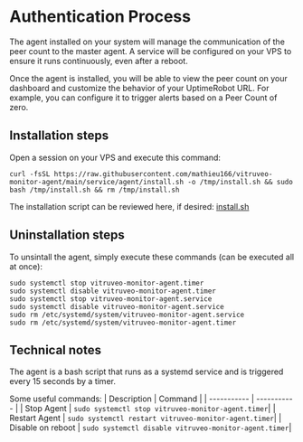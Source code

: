 # Authentication Process
The agent installed on your system will manage the communication of the peer count to the master agent. A service will be configured on your VPS to ensure it runs continuously, even after a reboot.

Once the agent is installed, you will be able to view the peer count on your dashboard and customize the behavior of your UptimeRobot URL. For example, you can configure it to trigger alerts based on a Peer Count of zero.

## Installation steps
Open a session on your VPS and execute this command:
```shell
curl -fsSL https://raw.githubusercontent.com/mathieu166/vitruveo-monitor-agent/main/service/agent/install.sh -o /tmp/install.sh && sudo bash /tmp/install.sh && rm /tmp/install.sh
```
The installation script can be reviewed here, if desired: 
[install.sh](https://raw.githubusercontent.com/mathieu166/vitruveo-monitor-agent/main/service/agent/install.sh)

## Uninstallation steps
To unsintall the agent, simply execute these commands (can be executed all at once):
```shell
sudo systemctl stop vitruveo-monitor-agent.timer
sudo systemctl disable vitruveo-monitor-agent.timer
sudo systemctl stop vitruveo-monitor-agent.service
sudo systemctl disable vitruveo-monitor-agent.service
sudo rm /etc/systemd/system/vitruveo-monitor-agent.service
sudo rm /etc/systemd/system/vitruveo-monitor-agent.timer
```
## Technical notes
The agent is a bash script that runs as a systemd service and is triggered every 15 seconds by a timer.

Some useful commands:
| Description | Command |
| ----------- | ----------- |
| Stop Agent | ```sudo systemctl stop vitruveo-monitor-agent.timer```|
| Restart Agent | ```sudo systemctl restart vitruveo-monitor-agent.timer```|
| Disable on reboot | ```sudo systemctl disable vitruveo-monitor-agent.timer```|